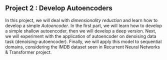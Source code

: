 **Project 2 : Develop Autoencoders**
---



In this project, we will deal with _dimensionality reduction_ and learn how to develop a simple _Autoencoder_.
In the first part, we will learn how to develop a simple shallow autoencoder, then we will develop a deep version. Next, we will experiment with the application of autoencoder on denoising data task (denoising-autoencoder). Finally, we will apply this model to sequential domains, considering the IMDB dataset seen in Recurrent Neural Networks & Transformer project.
